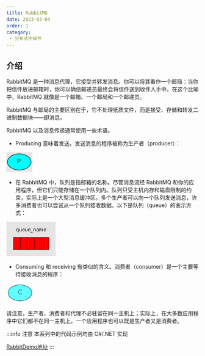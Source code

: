 ```yaml
---
title: RabbitMQ
date: 2023-03-04
order: 1
category:
 - 分布式中间件
---
```

<!-- more -->

## 介绍

RabbitMQ 是一种消息代理，它接受并转发消息。你可以将其看作一个邮局：当你把信件放进邮箱时，你可以确信邮递员最终会将信件送到收件人手中。在这个比喻中，RabbitMQ 就像是一个邮箱、一个邮局和一个邮递员。

RabbitMQ 与邮局的主要区别在于，它不处理纸质文件，而是接受、存储和转发二进制数据块——即消息。

RabbitMQ 以及消息传递通常使用一些术语。

- Producing 意味着发送。发送消息的程序被称为生产者（producer）：

![producer](./image/README/1678760816758.png)

- 在 RabbitMQ 中，队列是指邮箱的名称。尽管消息流经 RabbitMQ 和你的应用程序，但它们只能存储在一个队列内。队列只受主机内存和磁盘限制的约束，实际上是一个大型消息缓冲区。多个生产者可以向一个队列发送消息，许多消费者也可以尝试从一个队列接收数据。以下是队列（queue）的表示方式：

![queue](./image/README/1678761016463.png)

- Consuming 和 receiving 有类似的含义。消费者（consumer）是一个主要等待接收消息的程序：

![consumer](./image/README/1678761163922.png)

请注意，生产者、消费者和代理不必驻留在同一主机上；实际上，在大多数应用程序中它们都不在同一主机上。一个应用程序也可以既是生产者又是消费者。

:::info 注意
本系列中的代码示例均由 C#/.NET 实现

[RabbitDemo地址](https://github.com/goodsxx/RabbitMQDemo)
:::

